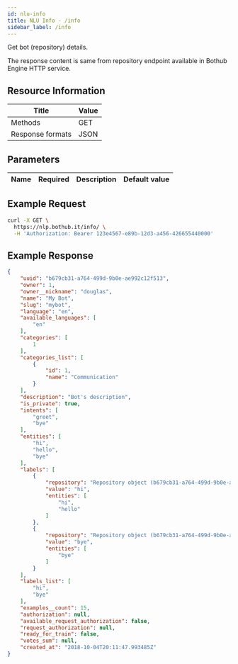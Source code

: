 ```yaml
---
id: nlu-info
title: NLU Info - /info
sidebar_label: /info
---
```


Get bot (repository) details.

The response content is same from repository endpoint available in Bothub Engine HTTP service.

## Resource Information

| Title | Value |
|--|--|
| Methods | GET |
| Response formats | JSON |

## Parameters

| Name | Required | Description | Default value |
|--|--|--|--|

## Example Request

```bash
curl -X GET \
  https://nlp.bothub.it/info/ \
  -H 'Authorization: Bearer 123e4567-e89b-12d3-a456-426655440000'
```

## Example Response
```json
{
    "uuid": "b679cb31-a764-499d-9b0e-ae992c12f513",
    "owner": 1,
    "owner__nickname": "douglas",
    "name": "My Bot",
    "slug": "mybot",
    "language": "en",
    "available_languages": [
        "en"
    ],
    "categories": [
        1
    ],
    "categories_list": [
        {
            "id": 1,
            "name": "Communication"
        }
    ],
    "description": "Bot's description",
    "is_private": true,
    "intents": [
        "greet",
        "bye"
    ],
    "entities": [
        "hi",
        "hello",
        "bye"
    ],
    "labels": [
        {
            "repository": "Repository object (b679cb31-a764-499d-9b0e-ae992c12f513)",
            "value": "hi",
            "entities": [
                "hi",
                "hello"
            ]
        },
        {
            "repository": "Repository object (b679cb31-a764-499d-9b0e-ae992c12f513)",
            "value": "bye",
            "entities": [
                "bye"
            ]
        }
    ],
    "labels_list": [
        "hi",
        "bye"
    ],
    "examples__count": 15,
    "authorization": null,
    "available_request_authorization": false,
    "request_authorization": null,
    "ready_for_train": false,
    "votes_sum": null,
    "created_at": "2018-10-04T20:11:47.993485Z"
}
```